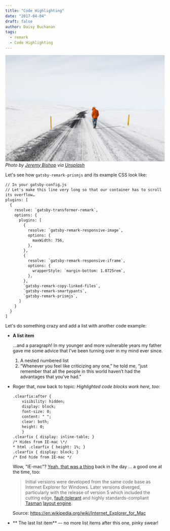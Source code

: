 ```yaml
---
title: "Code Highlighting"
date: "2017-04-04"
draft: false
author: Daisy Buchanan
tags:
  - remark
  - Code Highlighting
---
```

![](jeremy-bishop-262119.jpg)
*Photo by [Jeremy Bishop](https://unsplash.com/@tidesinourveins) via [Unsplash](https://unsplash.com/?photo=XxpCNQ_w3is)*

Let's see how `gatsby-remark-prismjs` and its example CSS look like:

```javascript{1-2,22}
// In your gatsby-config.js
// Let's make this line very long so that our container has to scroll its overflow…
plugins: [
  {
    resolve: `gatsby-transformer-remark`,
    options: {
      plugins: [
        {
          resolve: `gatsby-remark-responsive-image`,
          options: {
            maxWidth: 756,
          },
        },
        {
          resolve: `gatsby-remark-responsive-iframe`,
          options: {
            wrapperStyle: `margin-bottom: 1.0725rem`,
          },
        },
        `gatsby-remark-copy-linked-files`,
        `gatsby-remark-smartypants`,
        `gatsby-remark-prismjs`,
      ]
    }
  }
]
```

Let's do something crazy and add a list with another code example:

* **A list item**

  …and a paragraph! In my younger and more vulnerable years my father gave me some advice that I’ve been turning over in my mind ever since.

  1. A nested numbered list
  2. “Whenever you feel like criticizing any one,” he told me, “just remember that all the people in this world haven’t had the advantages that you’ve had.”

* Roger that, now back to topic: _Highlighted code blocks work here, too:_
    ```css{10,13}
    .clearfix:after {
    	visibility: hidden;
    	display: block;
    	font-size: 0;
    	content: " ";
    	clear: both;
    	height: 0;
    	}
    .clearfix { display: inline-table; }
    /* Hides from IE-mac \*/
    * html .clearfix { height: 1%; }
    .clearfix { display: block; }
    /* End hide from IE-mac */
    ```

  Wow, "IE-mac"? [Yeah, that was a thing](https://en.wikipedia.org/wiki/Internet_Explorer_for_Mac) back in the day … a good one at the time, too:

  > Initial versions were developed from the same code base as Internet Explorer for Windows. Later versions diverged, particularly with the release of version 5 which included the cutting edge, [fault-tolerant](https://en.wikipedia.org/wiki/Fault-tolerant) and highly standards-compliant [Tasman](https://en.wikipedia.org/wiki/Tasman_(layout_engine)) [layout engine](https://en.wikipedia.org/wiki/Layout_engine).

  Source: https://en.wikipedia.org/wiki/Internet_Explorer_for_Mac
* ** The last list item** –- no more list items after this one, pinky swear!

